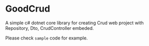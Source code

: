 # GoodCrud

A simple c# dotnet core library for creating Crud web project with Repository, Dto, CrudController embeded.

Please check `sample` code for example.
